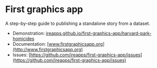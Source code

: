 # First graphics app

A step-by-step guide to publishing a standalone story from a dataset.

* Demonstration: [ireapps.github.io/first-graphics-app/harvard-park-homicides](https://ireapps.github.io/first-graphics-app/harvard-park-homicides/)
* Documentation: [www.firstgraphicsapp.org](http://www.firstgraphicsapp.org)
* Issues: [https://github.com/ireapps/first-graphics-app/issues](https://github.com/ireapps/first-graphics-app/issues)
